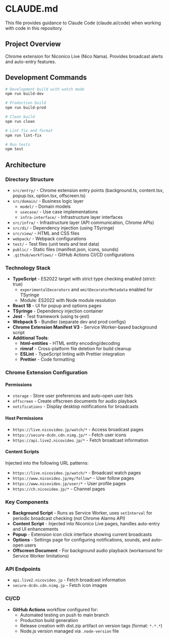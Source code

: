 # CLAUDE.md

This file provides guidance to Claude Code (claude.ai/code) when working with code in this repository.

## Project Overview

Chrome extension for Niconico Live (Nico Nama). Provides broadcast alerts and auto-entry features.

## Development Commands

```bash
# Development build with watch mode
npm run build-dev

# Production build
npm run build-prod

# Clean build
npm run clean

# Lint fix and format
npm run lint-fix

# Run tests
npm test
```

## Architecture

### Directory Structure
- `src/entry/` - Chrome extension entry points (background.ts, content.tsx, popup.tsx, option.tsx, offscreen.ts)
- `src/domain/` - Business logic layer
  - `model/` - Domain models
  - `usecase/` - Use case implementations
  - `infra-interface/` - Infrastructure layer interfaces
- `src/infra/` - Infrastructure layer (API communication, Chrome APIs)
- `src/di/` - Dependency injection (using TSyringe)
- `src/view/` - HTML and CSS files
- `webpack/` - Webpack configurations
- `test/` - Test files (unit tests and test data)
- `public/` - Static files (manifest.json, icons, sounds)
- `.github/workflows/` - GitHub Actions CI/CD configurations

### Technology Stack
- **TypeScript** - ES2022 target with strict type checking enabled (strict: true)
  - `experimentalDecorators` and `emitDecoratorMetadata` enabled for TSyringe
  - Module: ES2022 with Node module resolution
- **React 18** - UI for popup and options pages
- **TSyringe** - Dependency injection container
- **Jest** - Test framework (using ts-jest)
- **Webpack 5** - Bundler (separate dev and prod configs)
- **Chrome Extension Manifest V3** - Service Worker-based background script
- **Additional Tools**:
  - **html-entities** - HTML entity encoding/decoding
  - **rimraf** - Cross-platform file deletion for build cleanup
  - **ESLint** - TypeScript linting with Prettier integration
  - **Prettier** - Code formatting

### Chrome Extension Configuration

#### Permissions
- `storage` - Store user preferences and auto-open user lists
- `offscreen` - Create offscreen documents for audio playback
- `notifications` - Display desktop notifications for broadcasts

#### Host Permissions
- `https://live.nicovideo.jp/watch/*` - Access broadcast pages
- `https://secure-dcdn.cdn.nimg.jp/*` - Fetch user icons
- `https://api.live2.nicovideo.jp/*` - Fetch broadcast information

#### Content Scripts
Injected into the following URL patterns:
- `https://live.nicovideo.jp/watch/*` - Broadcast watch pages
- `https://www.nicovideo.jp/my/follow*` - User follow pages
- `https://www.nicovideo.jp/user/*` - User profile pages
- `https://ch.nicovideo.jp/*` - Channel pages

### Key Components
- **Background Script** - Runs as Service Worker, uses `setInterval` for periodic broadcast checking (not Chrome Alarms API)
- **Content Script** - Injected into Niconico Live pages, handles auto-entry and UI enhancements
- **Popup** - Extension icon click interface showing current broadcasts
- **Options** - Settings page for configuring notifications, sounds, and auto-open users
- **Offscreen Document** - For background audio playback (workaround for Service Worker limitations)

### API Endpoints
- `api.live2.nicovideo.jp` - Fetch broadcast information
- `secure-dcdn.cdn.nimg.jp` - Fetch icon images

### CI/CD
- **GitHub Actions** workflow configured for:
  - Automated testing on push to main branch
  - Production build generation
  - Release creation with dist.zip artifact on version tags (format: `*.*.*`)
  - Node.js version managed via `.node-version` file